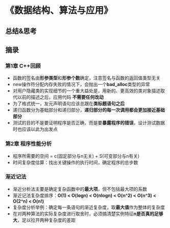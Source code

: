 # 《数据结构、算法与应用》

## 总结&思考

## 摘录

### 第1章 C++回顾

- 函数的签名由**形参类型**和**形参个数**确定，注意签名与函数的返回值类型无关
- new操作符分配内存失败的情况下，会抛出一个**bad_alloc**类型的异常
- 对用户隐藏类的实现细节的一个重大益处是，用新的、更高效的类对象描述取代以前的描述之后，应用代码 **不需要任何改动**
- 为了格式统一，友元声明语句应该总跟在**类标题语句之后**
- 递归函数分为基础部分和递归部分，**递归部分的每一次调用都会更加接近基础部分**
- 测试的目的不是要证明程序是否正确，而是要**暴露程序的错误**，设计测试数据时也应该以此为出发点

### 第2章 程序性能分析

- 程序所需要的空间 = c(固定部分与n无关) + S(可变部分与n有关)
- 时间复杂度估算：找出关键操作的执行时间，确定程序的总步数

### 渐近记法

- 渐近分析法主要是确定复杂函数中的**最大项**，但不包括最大项的系数
- 渐近记法复杂度排序：**O(1) < O(logn) < O(nlogn) < O(n^2) < O(n^3) < O(2^n) < O(n!)**
- 复杂度分析举例：确定每一条语句的渐近复杂度，取**最大值**作为整体的复杂度
- 在对两种算法的实际复杂度进行取舍时，必须搞清楚实例特征**n是否真的足够大**，足以拉开两种复杂度的差距